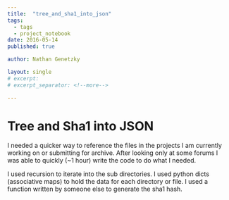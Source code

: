 ```yaml
---
title:  "tree_and_sha1_into_json"
tags:
  - tags
  - project_notebook
date: 2016-05-14
published: true

author: Nathan Genetzky

layout: single
# excerpt:
# excerpt_separator: <!--more-->

---
```



# Tree and Sha1 into JSON

I needed a quicker way to reference the files in the projects I am currently
working on or submitting for archive. After looking only at some forums I was
able to quickly (~1 hour) write the code to do what I needed.

I used recursion to iterate into the sub directories. I used python dicts
(associative maps) to hold the data for each directory or file. I used a function
written by someone else to generate the sha1 hash.
